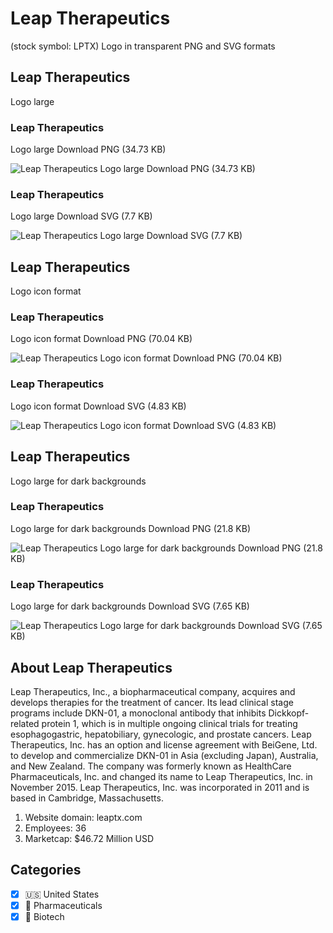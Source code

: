 # Leap Therapeutics
 (stock symbol: LPTX) Logo in transparent PNG and SVG formats

## Leap Therapeutics
 Logo large

### Leap Therapeutics
 Logo large Download PNG (34.73 KB)

![Leap Therapeutics
 Logo large Download PNG (34.73 KB)](/img/orig/LPTX_BIG-64a1b89a.png)

### Leap Therapeutics
 Logo large Download SVG (7.7 KB)

![Leap Therapeutics
 Logo large Download SVG (7.7 KB)](/img/orig/LPTX_BIG-b0e2c992.svg)

## Leap Therapeutics
 Logo icon format

### Leap Therapeutics
 Logo icon format Download PNG (70.04 KB)

![Leap Therapeutics
 Logo icon format Download PNG (70.04 KB)](/img/orig/LPTX-552745c8.png)

### Leap Therapeutics
 Logo icon format Download SVG (4.83 KB)

![Leap Therapeutics
 Logo icon format Download SVG (4.83 KB)](/img/orig/LPTX-36163a2d.svg)

## Leap Therapeutics
 Logo large for dark backgrounds

### Leap Therapeutics
 Logo large for dark backgrounds Download PNG (21.8 KB)

![Leap Therapeutics
 Logo large for dark backgrounds Download PNG (21.8 KB)](/img/orig/LPTX_BIG.D-bb136657.png)

### Leap Therapeutics
 Logo large for dark backgrounds Download SVG (7.65 KB)

![Leap Therapeutics
 Logo large for dark backgrounds Download SVG (7.65 KB)](/img/orig/LPTX_BIG.D-6be8c151.svg)

## About Leap Therapeutics


Leap Therapeutics, Inc., a biopharmaceutical company, acquires and develops therapies for the treatment of cancer. Its lead clinical stage programs include DKN-01, a monoclonal antibody that inhibits Dickkopf-related protein 1, which is in multiple ongoing clinical trials for treating esophagogastric, hepatobiliary, gynecologic, and prostate cancers. Leap Therapeutics, Inc. has an option and license agreement with BeiGene, Ltd. to develop and commercialize DKN-01 in Asia (excluding Japan), Australia, and New Zealand. The company was formerly known as HealthCare Pharmaceuticals, Inc. and changed its name to Leap Therapeutics, Inc. in November 2015. Leap Therapeutics, Inc. was incorporated in 2011 and is based in Cambridge, Massachusetts.

1. Website domain: leaptx.com
2. Employees: 36
3. Marketcap: $46.72 Million USD


## Categories
- [x] 🇺🇸 United States
- [x] 💊 Pharmaceuticals
- [x] 🧬 Biotech
